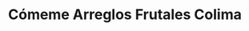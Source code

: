 ---
title: "Cómeme Arreglos Frutales Colima"
url: /colima/comeme-arreglos-frutales-colima/
shop: confitería
---